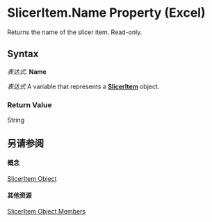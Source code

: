 
# SlicerItem.Name Property (Excel)

Returns the name of the slicer item. Read-only.


## Syntax

 _表达式_. **Name**

 _表达式_ A variable that represents a **[SlicerItem](cb93cd82-fc3a-f6b7-ae64-db6312db649d.md)** object.


### Return Value

String


## 另请参阅


#### 概念


[SlicerItem Object](cb93cd82-fc3a-f6b7-ae64-db6312db649d.md)
#### 其他资源


[SlicerItem Object Members](http://msdn.microsoft.com/library/d42e8409-41e9-f632-3b46-fc40160eb66f%28Office.15%29.aspx)
